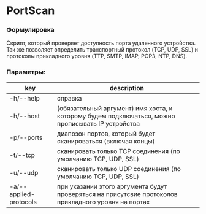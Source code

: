 # PortScan
### Формулировка
Cкрипт, который проверяет доступность порта удаленного устройства. Так же позволяет определить транспортный протокол (TCP, UDP, SSL) и протоколы прикладного уровня (TTP, SMTP, IMAP, POP3, NTP, DNS).

### Параметры:
| key | description |
| --- | -----------|
| -h/--help | справка |
-h/--host | (обязательный аргумент) имя хоста, к которому будем подключаться, можно прописывать IP устройства
-p/--ports <from> <port> | диапозон портов, который будет сканироваться (включая концы)
-t/--tcp | сканировать только TCP соединения (по умолчанию TCP, UDP, SSL)
-u/--udp | сканировать только UDP соединения (по умолчанию TCP, UDP, SSL)
-a/--applied-protocols | при указании этого аргумента будут проверяться на присутсвие протоколов прикладного уровня на портах